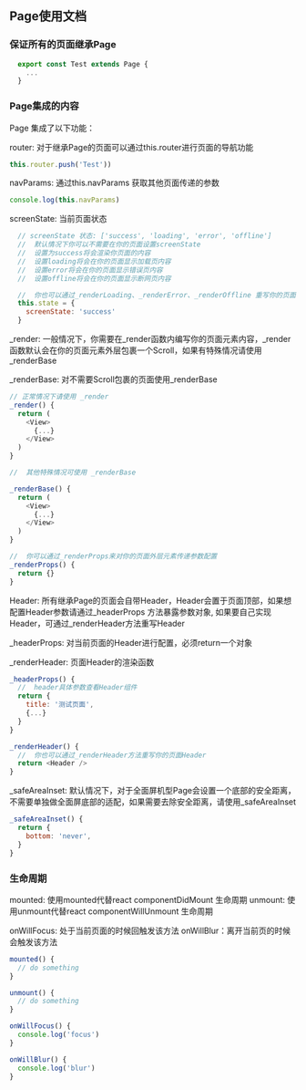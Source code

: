 ##  Page使用文档

###  保证所有的页面继承Page
```javascript
  export const Test extends Page {
    ...
  }
```


###  Page集成的内容
Page 集成了以下功能：

router: 对于继承Page的页面可以通过this.router进行页面的导航功能 

```javascript
this.router.push('Test'))
```

navParams: 通过this.navParams 获取其他页面传递的参数

```javascript
console.log(this.navParams)
```

screenState: 当前页面状态

```javascript
  // screenState 状态: ['success', 'loading', 'error', 'offline']
  //  默认情况下你可以不需要在你的页面设置screenState
  //  设置为success将会渲染你页面的内容
  //  设置loading将会在你的页面显示加载页内容
  //  设置error将会在你的页面显示错误页内容
  //  设置offline将会在你的页面显示断网页内容

  //  你也可以通过_renderLoading、_renderError、_renderOffline 重写你的页面的对应状态页样式
  this.state = {
    screenState: 'success'
  }
```

_render: 一般情况下，你需要在_render函数内编写你的页面元素内容，_render 函数默认会在你的页面元素外层包裹一个Scroll，如果有特殊情况请使用_renderBase

_renderBase: 对不需要Scroll包裹的页面使用_renderBase


```javascript
// 正常情况下请使用 _render
_render() {
  return (
    <View>
      {...}
    </View>
  )
}

//  其他特殊情况可使用 _renderBase

_renderBase() {
  return (
    <View>
      {...}
    </View>
  )
}

//  你可以通过_renderProps来对你的页面外层元素传递参数配置
_renderProps() {
  return {}
}

```

Header: 所有继承Page的页面会自带Header，Header会置于页面顶部，如果想配置Header参数请通过_headerProps 方法暴露参数对象, 如果要自己实现Header，可通过_renderHeader方法重写Header

_headerProps: 对当前页面的Header进行配置，必须return一个对象

_renderHeader: 页面Header的渲染函数

```javascript
_headerProps() {
  //  header具体参数查看Header组件
  return {
    title: '测试页面',
    {...}
  }
}

_renderHeader() {
  //  你也可以通过_renderHeader方法重写你的页面Header
  return <Header />
}

```


_safeAreaInset: 默认情况下，对于全面屏机型Page会设置一个底部的安全距离，不需要单独做全面屏底部的适配，如果需要去除安全距离，请使用_safeAreaInset

```javascript
_safeAreaInset() {
  return {
    bottom: 'never',
  }
}
```


### 生命周期 

mounted: 使用mounted代替react componentDidMount 生命周期
unmount: 使用unmount代替react componentWillUnmount 生命周期

onWillFocus: 处于当前页面的时候回触发该方法
onWillBlur：离开当前页的时候会触发该方法


```javascript
mounted() {
  // do something
}

unmount() {
  // do something
}

onWillFocus() {
  console.log('focus')
}

onWillBlur() {
  console.log('blur')
}

```



